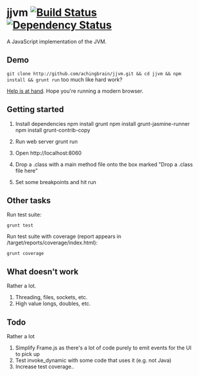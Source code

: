 jjvm [![Build Status](https://travis-ci.org/achingbrain/jjvm.png)](https://travis-ci.org/achingbrain/jjvm) [![Dependency Status](https://david-dm.org/achingbrain/jjvm.png)](https://david-dm.org/achingbrain/jjvm)
=====

A JavaScript implementation of the JVM.

Demo
-----

`git clone http://github.com/achingbrain/jjvm.git && cd jjvm && npm install && grunt run` too much like hard work?

[Help is at hand](http://achingbrain.github.com/jjvm).  Hope you're running a modern browser.

Getting started
-----

1. Install dependencies
	npm install grunt
	npm install grunt-jasmine-runner
	npm install grunt-contrib-copy

2. Run web server
	grunt run

3. Open http://localhost:8060

4. Drop a .class with a main method file onto the box marked "Drop a .class file here"

5. Set some breakpoints and hit run

Other tasks
----

Run test suite:

	grunt test

Run test suite with coverage (report appears in /target/reports/coverage/index.html):

	grunt coverage

What doesn't work
----

Rather a lot.

1. Threading, files, sockets, etc.
2. High value longs, doubles, etc.

Todo
----

Rather a lot

1. Simplify Frame.js as there's a lot of code purely to emit events for the UI to pick up
2. Test invoke_dynamic with some code that uses it (e.g. not Java)
3. Increase test coverage..